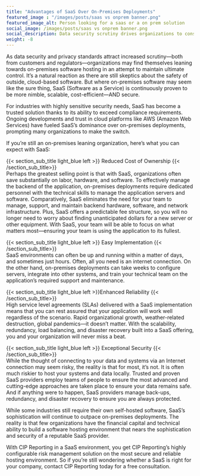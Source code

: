 ```yaml
---
title: "Advantages of SaaS Over On-Premises Deployments"
featured_image : "/images/posts/saas vs onprem banner.png"
featured_image_alt: Person looking for a saas or a on prem solution 
social_image: /images/posts/saas vs onprem banner.png
social_description: Data security scrutiny drives organizations to consider on-premises hosting for control. Yet, SaaS proves more nimble, scalable, cost-efficient, and secure, challenging skeptics.
weight: -8
---
```

As data security and privacy standards attract increased scrutiny—both from customers and regulators—organizations may find themselves leaning towards on-premises software hosting in an attempt to maintain ultimate control. It’s a natural reaction as there are still skeptics about the safety of outside, cloud-based software. But where on-premises software may seem like the sure thing, SaaS (Software as a Service) is continuously proven to be more nimble, scalable, cost-efficient—AND secure.

For industries with highly sensitive security needs, SaaS has become a trusted solution thanks to its ability to exceed compliance requirements. Ongoing developments and trust in cloud platforms like AWS (Amazon Web Services) have fueled SaaS’s dominance over on-premises deployments, prompting many organizations to make the switch.

If you’re still an on-premises leaning organization, here’s what you can expect with SaaS:

{{< section_sub_title light_blue left  >}} Reduced Cost of Ownership {{< /section_sub_title>}}  
Perhaps the greatest selling point is that with SaaS, organizations often save substantially on labor, hardware, and software. To effectively manage the backend of the application, on-premises deployments require dedicated personnel with the technical skills to manage the application servers and software. Comparatively, SaaS eliminates the need for your team to manage, support, and maintain backend hardware, software, and network infrastructure. Plus, SaaS offers a predictable fee structure, so you will no longer need to worry about finding unanticipated dollars for a new server or other equipment. With SaaS, your team will be able to focus on what matters most—ensuring your team is using the application to its fullest.

{{< section_sub_title light_blue left  >}} Easy Implementation {{< /section_sub_title>}}  
SaaS environments can often be up and running within a matter of days, and sometimes just hours. Often, all you need is an internet connection. On the other hand, on-premises deployments can take weeks to configure servers, integrate into other systems, and train your technical team on the application’s required support and maintenance.  

{{< section_sub_title light_blue left  >}}Enhanced Reliability {{< /section_sub_title>}}  
High service level agreements (SLAs) delivered with a SaaS implementation means that you can rest assured that your application will work well regardless of the scenario. Rapid organizational growth, weather-related destruction, global pandemics—it doesn’t matter. With the scalability, redundancy, load balancing, and disaster recovery built into a SaaS offering, you and your organization will never miss a beat. 

{{< section_sub_title light_blue left  >}} Exceptional Security {{< /section_sub_title>}}  
While the thought of connecting to your data and systems via an Internet connection may seem risky, the reality is that for most, it’s not. It is often much riskier to host your systems and data locally. Trusted and proven SaaS providers employ teams of people to ensure the most advanced and cutting-edge approaches are taken place to ensure your data remains safe. And if anything were to happen, SaaS providers manage back-ups, redundancy, and disaster recovery to ensure you are always protected.

While some industries still require their own self-hosted software, SaaS’s sophistication will continue to outpace on-premises deployments. The reality is that few organizations have the financial capital and technical ability to build a software hosting environment that nears the sophistication and security of a reputable SaaS provider.

With CIP Reporting in a SaaS environment, you get CIP Reporting’s highly configurable risk management solution on the most secure and reliable hosting environment. So if you’re still wondering whether a SaaS is right for your company, contact CIP Reporting today for a free consultation.